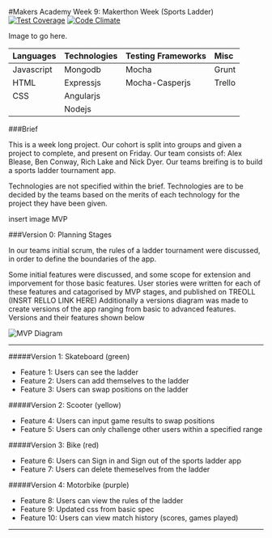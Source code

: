 #Makers Academy Week 9: Makerthon Week (Sports Ladder)
[![Test Coverage](https://codeclimate.com/github/ralake/sports_ladder/badges/coverage.svg)](https://codeclimate.com/github/ralake/sports_ladder)
[![Code Climate](https://codeclimate.com/github/ralake/sports_ladder/badges/gpa.svg)](https://codeclimate.com/github/ralake/sports_ladder)

Image to go here. 
    
| Languages | Technologies  | Testing Frameworks| Misc
| :-------------------------------------------- |:--------------|:-----------|:----|
| Javascript| Mongodb       | Mocha             | Grunt |
| HTML      | Expressjs     | Mocha-Casperjs    | Trello |
| CSS       | Angularjs     |
|           | Nodejs        |


###Brief

This is a week long project. Our cohort is split into groups and given a project to complete, and present on
Friday. Our team consists of: Alex Blease, Ben Conway, Rich Lake and Nick Dyer. Our teams breifing is to build
a sports ladder tournament app. 

Technologies are not specified within the brief. Technologies are to be decided by the teams based on the merits of
each technology for the project they have been given. 

insert image MVP

###Version 0: Planning Stages

In our teams initial scrum, the rules of a ladder tournament were discussed, in order to define the boundaries of
the app. 

Some initial features were discussed, and some scope for extension and imporvement for those basic features. User stories were written for each of these features and catagorised by MVP stages, and published on TREOLL (INSRT RELLO LINK HERE) Additionally a versions diagram was made to create versions of the app ranging from basic to 
advanced features. Versions and their features shown below

![MVP Diagram](https://pbs.twimg.com/media/BzUBDdhCEAAdmsp.jpg)

___________________________________________________________________
#####Version 1: Skateboard (green)

+ Feature 1: Users can see the ladder   
+ Feature 2: Users can add themselves to the ladder  
+ Feature 3: Users can swap positions on the ladder

#####Version 2: Scooter (yellow)

+ Feature 4: Users can input game results to swap positions   
+ Feature 5: Users can only challenge other users within a specified range

#####Version 3: Bike (red)

+ Feature 6: Users can Sign in and Sign out of the sports ladder app  
+ Feature 7: Users can delete themeselves from the ladder

#####Version 4: Motorbike (purple)

+ Feature 8: Users can view the rules of the ladder  
+ Feature 9: Updated css from basic spec  
+ Feature 10: Users can view match history (scores, games played)
______________________________________________________________________________________






